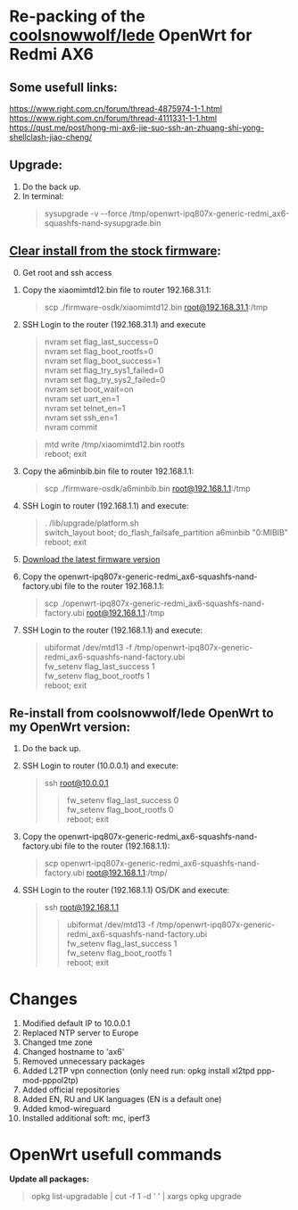 # Re-packing of the [coolsnowwolf/lede](https://github.com/coolsnowwolf) OpenWrt for Redmi AX6  

## Some usefull links:  
https://www.right.com.cn/forum/thread-4875974-1-1.html  
https://www.right.com.cn/forum/thread-4111331-1-1.html  
https://qust.me/post/hong-mi-ax6-jie-suo-ssh-an-zhuang-shi-yong-shellclash-jiao-cheng/  

## Upgrade:  
1. Do the back up.  
2. In terminal:  
    >sysupgrade -v --force /tmp/openwrt-ipq807x-generic-redmi_ax6-squashfs-nand-sysupgrade.bin  

## [Clear install from the stock firmware](https://www.right.com.cn/forum/thread-4111331-1-1.html):  
0. Get root and ssh access  
1. Copy the xiaomimtd12.bin file to router 192.168.31.1:  
    >scp ./firmware-osdk/xiaomimtd12.bin root@192.168.31.1:/tmp  

2. SSH Login to the router (192.168.31.1) and execute  
     >nvram set flag_last_success=0  
     nvram set flag_boot_rootfs=0  
     nvram set flag_boot_success=1  
     nvram set flag_try_sys1_failed=0  
     nvram set flag_try_sys2_failed=0  
     nvram set boot_wait=on  
     nvram set uart_en=1  
     nvram set telnet_en=1  
     nvram set ssh_en=1  
     nvram commit  

     >mtd write /tmp/xiaomimtd12.bin rootfs  
     reboot; exit  

3. Copy the a6minbib.bin file to router 192.168.1.1:  
    >scp ./firmware-osdk/a6minbib.bin root@192.168.1.1:/tmp  

4. SSH Login to router (192.168.1.1) and execute:  
    >. /lib/upgrade/platform.sh  
    switch_layout boot; do_flash_failsafe_partition a6minbib "0:MIBIB"  
    reboot; exit  

5. [Download the latest firmware version](https://github.com/uamarchuan/ax6_openwrt_cn/releases)  

6. Copy the openwrt-ipq807x-generic-redmi_ax6-squashfs-nand-factory.ubi file to the router 192.168.1.1:  
    >scp ./openwrt-ipq807x-generic-redmi_ax6-squashfs-nand-factory.ubi root@192.168.1.1:/tmp  

7. SSH Login to the router (192.168.1.1) and execute:  
    >ubiformat /dev/mtd13 -f /tmp/openwrt-ipq807x-generic-redmi_ax6-squashfs-nand-factory.ubi  
    fw_setenv flag_last_success 1  
    fw_setenv flag_boot_rootfs 1  
    reboot; exit  

## Re-install from coolsnowwolf/lede OpenWrt to my OpenWrt version:  
1. Do the back up.  

2. SSH Login to router (10.0.0.1) and execute:  
    >ssh root@10.0.0.1  
    >>fw_setenv flag_last_success 0  
    fw_setenv flag_boot_rootfs 0  
    reboot; exit  

3. Copy the openwrt-ipq807x-generic-redmi_ax6-squashfs-nand-factory.ubi file to the router (192.168.1.1):  
    > scp openwrt-ipq807x-generic-redmi_ax6-squashfs-nand-factory.ubi root@192.168.1.1:/tmp/  

4. SSH Login to the router (192.168.1.1) OS/DK and execute:  
    > ssh root@192.168.1.1
    >> ubiformat /dev/mtd13 -f /tmp/openwrt-ipq807x-generic-redmi_ax6-squashfs-nand-factory.ubi  
    fw_setenv flag_last_success 1  
    fw_setenv flag_boot_rootfs 1  
    reboot; exit  


# Changes
1) Modified default IP to 10.0.0.1
2) Replaced NTP server to Europe
3) Changed tme zone
4) Changed hostname to 'ax6'
5) Removed unnecessary packages
6) Added L2TP vpn connection (only need run: opkg install xl2tpd ppp-mod-pppol2tp)
7) Added official repositories
8) Added EN, RU and UK languages (EN is a default one)
9) Added kmod-wireguard
999) Installed additional soft: mc, iperf3


# OpenWrt usefull commands
**Update all packages:**  
>opkg list-upgradable | cut -f 1 -d ' ' | xargs opkg upgrade